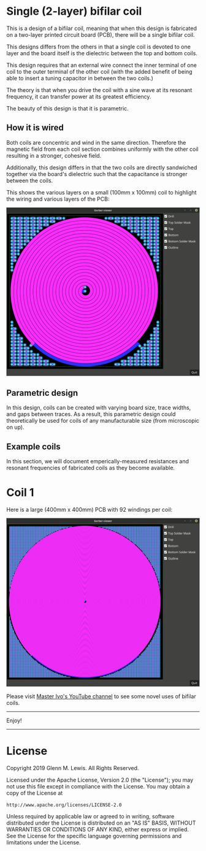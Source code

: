 # Single (2-layer) bifilar coil

This is a design of a bifilar coil, meaning that when this design is
fabricated on a two-layer printed circuit board (PCB), there will be a
single bifilar coil.

This designs differs from the others in that a single coil is devoted
to one layer and the board itself is the dielectric between the top and
bottom coils.

This design requires that an external wire connect the inner terminal
of one coil to the outer terminal of the other coil (with the added
benefit of being able to insert a tuning capacitor in between the
two coils.)

The theory is that when you drive the coil with a sine wave at its
resonant frequency, it can transfer power at its greatest efficiency.

The beauty of this design is that it is parametric.

## How it is wired

Both coils are concentric and wind in the same direction.
Therefore the magnetic field from each coil section combines uniformly
with the other coil resulting in a stronger, cohesive field.

Additionally, this design differs in that the two coils are directly
sandwiched together via the board's dielectric such that the capacitance
is stronger between the coils.

This shows the various layers on a small (100mm x 100mm) coil to highlight
the wiring and various layers of the PCB:

![bifilar-with-capacitor-layers](bifilar-with-capacitor-layers.gif)

## Parametric design

In this design, coils can be created with varying board size,
trace widths, and gaps between traces. As a result, this
parametric design could theoretically be used for coils of any
manufacturable size (from microscopic on up).

## Example coils

In this section, we will document emperically-measured resistances
and resonant frequencies of fabricated coils as they become
available.

# Coil 1

Here is a large (400mm x 400mm) PCB with 92 windings per coil:

![big-bifilar-cap-layers](big-bifilar-cap-layers.gif)

Please visit [Master Ivo's YouTube channel](https://www.youtube.com/channel/UCVZQj8Cl06UDheK3B4N7d9w)
to see some novel uses of bifilar coils.

----------------------------------------------------------------------

Enjoy!

----------------------------------------------------------------------

# License

Copyright 2019 Glenn M. Lewis. All Rights Reserved.

Licensed under the Apache License, Version 2.0 (the "License");
you may not use this file except in compliance with the License.
You may obtain a copy of the License at

    http://www.apache.org/licenses/LICENSE-2.0

Unless required by applicable law or agreed to in writing, software
distributed under the License is distributed on an "AS IS" BASIS,
WITHOUT WARRANTIES OR CONDITIONS OF ANY KIND, either express or implied.
See the License for the specific language governing permissions and
limitations under the License.
